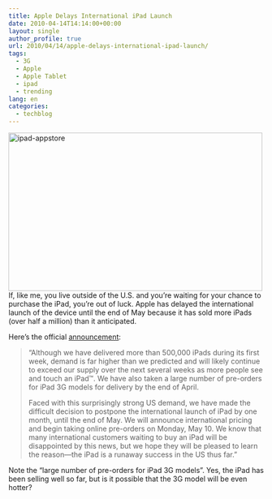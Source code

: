 ```yaml
---
title: Apple Delays International iPad Launch
date: 2010-04-14T14:14:00+00:00
layout: single
author_profile: true
url: 2010/04/14/apple-delays-international-ipad-launch/
tags:
  - 3G
  - Apple
  - Apple Tablet
  - ipad
  - trending
lang: en
categories: 
  - techblog
---
```

[<img title="ipad-appstore" border="0" alt="ipad-appstore" src="http://lh5.ggpht.com/_vaUVXcmC3OI/S8XG0V2WRBI/AAAAAAAAB64/ssjb912T1-k/ipad-appstore_thumb%5B3%5D.jpg?imgmax=800" width="500" height="312" />](http://lh3.ggpht.com/_vaUVXcmC3OI/S8XGuoqj0HI/AAAAAAAAB60/PP-5BQF6J24/s1600-h/ipad-appstore%5B5%5D.jpg) If, like me, you live outside of the U.S. and you’re waiting for your chance to purchase the iPad, you’re out of luck. Apple has delayed the international launch of the device until the end of May because it has sold more iPads (over half a million) than it anticipated. 

Here’s the official [announcement](http://www.apple.com/pr/library/2010/04/14advisory_ipad.html): 

> “Although we have delivered more than 500,000 iPads during its first week, demand is far higher than we predicted and will likely continue to exceed our supply over the next several weeks as more people see and touch an iPad™. We have also taken a large number of pre-orders for iPad 3G models for delivery by the end of April. 
> 
> Faced with this surprisingly strong US demand, we have made the difficult decision to postpone the international launch of iPad by one month, until the end of May. We will announce international pricing and begin taking online pre-orders on Monday, May 10. We know that many international customers waiting to buy an iPad will be disappointed by this news, but we hope they will be pleased to learn the reason—the iPad is a runaway success in the US thus far.”

Note the “large number of pre-orders for iPad 3G models”. Yes, the iPad has been selling well so far, but is it possible that the 3G model will be even hotter?